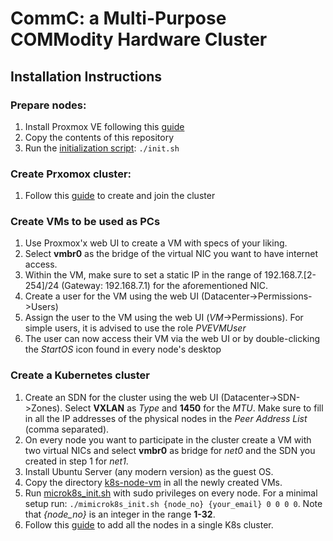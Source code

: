 # CommC: a Multi-Purpose COMModity Hardware Cluster

## Installation Instructions

### Prepare nodes:

1. Install Proxmox VE following this [guide](https://pve.proxmox.com/wiki/Installation)
2. Copy the contents of this repository
3. Run the [initialization script](./init.sh): ``./init.sh``

### Create Prxomox cluster:

1. Follow this [guide](https://pve.proxmox.com/wiki/Cluster_Manager) to create and join the cluster

### Create VMs to be used as PCs

1. Use Proxmox'x web UI to create a VM with specs of your liking.
2. Select __vmbr0__ as the bridge of the virtual NIC you want to have internet access.
3. Within the VM, make sure to set a static IP in the range of 192.168.7.[2-254]/24 (Gateway: 192.168.7.1) for the aforementioned NIC.
4. Create a user for the VM using the web UI (Datacenter->Permissions->Users)
5. Assign the user to the VM using the web UI (_VM_->Permissions). For simple users, it is advised to use the role _PVEVMUser_
6. The user can now access their VM via the web UI or by double-clicking the _StartOS_ icon found in every node's desktop

### Create a Kubernetes cluster

1. Create an SDN for the cluster using the web UI (Datacenter->SDN->Zones). Select __VXLAN__ as _Type_ and __1450__ for the _MTU_. Make sure to fill in all the IP addresses of the physical nodes in the _Peer Address List_ (comma separated).
2. On every node you want to participate in the cluster create a VM with two virtual NICs and select __vmbr0__ as bridge for _net0_ and the SDN you created in step 1 for _net1_.
3. Install Ubuntu Server (any modern version) as the guest OS. 
3. Copy the directory [k8s-node-vm](./k8s-node-vm) in all the newly created VMs.
4. Run [microk8s_init.sh](./k8s-node-vm/microk8s_init.sh) with sudo privileges on every node. For a minimal setup run: ``./mimicrok8s_init.sh {node_no} {your_email} 0 0 0 0``. Note that _{node_no}_ is an integer in the range __1-32__.
5. Follow this [guide](https://microk8s.io/docs/clustering) to add all the nodes in a single K8s cluster.
